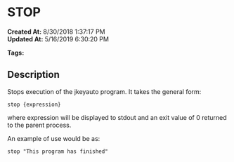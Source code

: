 # STOP

**Created At:** 8/30/2018 1:37:17 PM  
**Updated At:** 5/16/2019 6:30:20 PM  

**Tags:**
<badge text='program profiling' vertical='middle' />

## Description

Stops execution of the jkeyauto program. It takes the general form:

```
stop {expression}
```

where expression will be displayed to stdout and an exit value of 0 returned to the parent process.

An example of use would be as:

```
stop "This program has finished"
```
